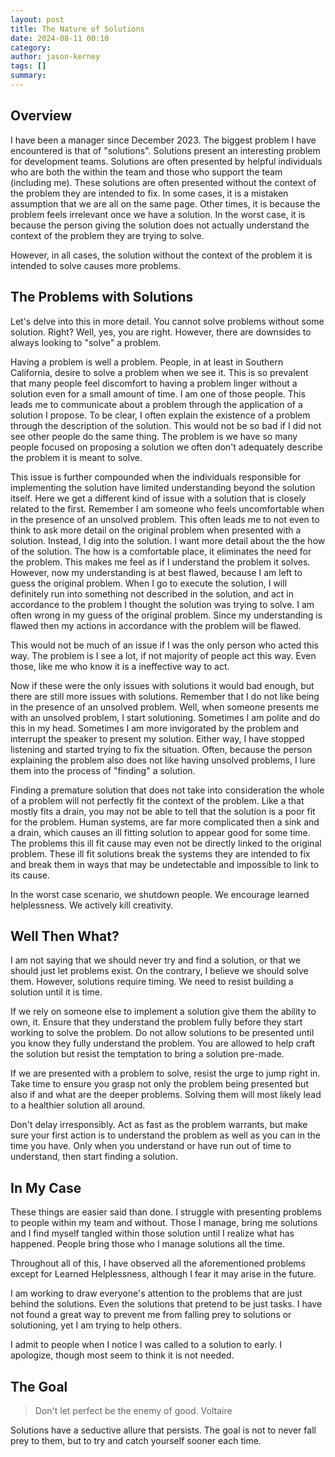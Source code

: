 ```yaml
---
layout: post
title: The Nature of Solutions
date: 2024-08-11 00:10
category: 
author: jason-kerney
tags: []
summary:
---
```


## Overview ##

I have been a manager since December 2023. The biggest problem I have encountered is that of "solutions". Solutions present an interesting problem for development teams. Solutions are often presented by helpful individuals who are both the within the team and those who support the team (including me). These solutions are often presented without the context of the problem they are intended to fix. In some cases, it is a mistaken assumption that we are all on the same page. Other times, it is because the problem feels irrelevant once we have a solution. In the worst case, it is because the person giving the solution does not actually understand the context of the problem they are trying to solve.

However, in all cases, the solution without the context of the problem it is intended to solve causes more problems.

## The Problems with Solutions ##

Let's delve into this in more detail. You cannot solve problems without some solution. Right? Well, yes, you are right. However, there are downsides to always looking to "solve" a problem.

Having a problem is well a problem. People, in at least in Southern California, desire to solve a problem when we see it. This is so prevalent that many people feel discomfort to having a problem linger without a solution even for a small amount of time. I am one of those people. This leads me to communicate about a problem through the application of a solution I propose. To be clear, I often explain the existence of a problem through the description of the solution. This would not be so bad if I did not see other people do the same thing. The problem is we have so many people focused on proposing a solution we often don't adequately describe the problem it is meant to solve.

This issue is further compounded when the individuals responsible for implementing the solution have limited understanding beyond the solution itself. Here we get a different kind of issue with a solution that is closely related to the first. Remember I am someone who feels uncomfortable when in the presence of an unsolved problem. This often leads me to not even to think to ask more detail on the original problem when presented with a solution. Instead, I dig into the solution. I want more detail about the the how of the solution. The how is a comfortable place, it eliminates the need for the problem. This makes me feel as if I understand the problem it solves. However, now my understanding is at best flawed, because I am left to guess the original problem. When I go to execute the solution, I will definitely run into something not described in the solution, and act in accordance to the problem I thought the solution was trying to solve. I am often wrong in my guess of the original problem. Since my understanding is flawed then my actions in accordance with the problem will be flawed.

This would not be much of an issue if I was the only person who acted this way. The problem is I see a lot, if not majority of people act this way. Even those, like me who know it is a ineffective way to act.

Now if these were the only issues with solutions it would bad enough, but there are still more issues with solutions. Remember that I do not like being in the presence of an unsolved problem. Well, when someone presents me with an unsolved problem, I start solutioning. Sometimes I am polite and do this in my head. Sometimes I am more invigorated by the problem and interrupt the speaker to present my solution. Either way, I have stopped listening and started trying to fix the situation. Often, because the person explaining the problem also does not like having unsolved problems, I lure them into the process of "finding" a solution.

Finding a premature solution that does not take into consideration the whole of a problem will not perfectly fit the context of the problem. Like a that mostly fits a drain, you may not be able to tell that the solution is a poor fit for the problem. Human systems, are far more complicated then a sink and a drain, which causes an ill fitting solution to appear good for some time. The problems this ill fit cause may even not be directly linked to the original problem. These ill fit solutions break the systems they are intended to fix and break them in ways that may be undetectable and impossible to link to its cause.

In the worst case scenario, we shutdown people. We encourage learned helplessness. We actively kill creativity.

## Well Then What? ##

I am not saying that we should never try and find a solution, or that we should just let problems exist. On the contrary, I believe we should solve them. However, solutions require timing. We need to resist building a solution until it is time.

If we rely on someone else to implement a solution give them the ability to own, it. Ensure that they understand the problem fully before they start working to solve the problem. Do not allow solutions to be presented until you know they fully understand the problem. You are allowed to help craft the solution but resist the temptation to bring a solution pre-made.

If we are presented with a problem to solve, resist the urge to jump right in. Take time to ensure you grasp not only the problem being presented but also if and what are the deeper problems. Solving them will most likely lead to a healthier solution all around.

Don't delay irresponsibly. Act as fast as the problem warrants, but make sure your first action is to understand the problem as well as you can in the time you have. Only when you understand or have run out of time to understand, then start finding a solution.

## In My Case ##

These things are easier said than done. I struggle with presenting problems to people within my team and without. Those I manage, bring me solutions and I find myself tangled within those solution until I realize what has happened. People bring those who I manage solutions all the time.

Throughout all of this, I have observed all the aforementioned problems except for Learned Helplessness, although I fear it may arise in the future.

I am working to draw everyone's attention to the problems that are just behind the solutions. Even the solutions that pretend to be just tasks. I have not found a great way to prevent me from falling prey to solutions or solutioning, yet I am trying to help others.

I admit to people when I notice I was called to a solution to early. I apologize, though most seem to think it is not needed.

## The Goal ##

> Don't let perfect be the enemy of good.
> Voltaire

Solutions have a seductive allure that persists. The goal is not to never fall prey to them, but to try and catch yourself sooner each time.
